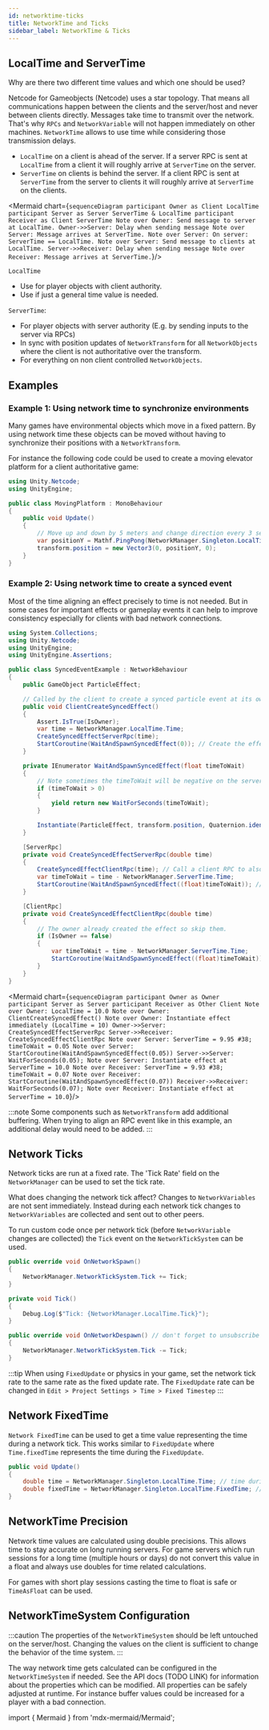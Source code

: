 ```yaml
---
id: networktime-ticks
title: NetworkTime and Ticks
sidebar_label: NetworkTime & Ticks
---
```


## LocalTime and ServerTime

Why are there two different time values and which one should be used?

Netcode for Gameobjects (Netcode) uses a star topology. That means all communications happen between the clients and the server/host and never between clients directly. Messages take time to transmit over the network. That's why `RPCs` and `NetworkVariable` will not happen immediately on other machines. `NetworkTime` allows to use time while considering those transmission delays.

- `LocalTime` on a client is ahead of the server. If a server RPC is sent at `LocalTime` from a client it will roughly arrive at `ServerTime` on the server.
- `ServerTime` on clients is behind the server. If a client RPC is sent at `ServerTime` from the server to clients it will roughly arrive at `ServerTime` on the clients.
  


<Mermaid chart={`
sequenceDiagram
    participant Owner as Client LocalTime
    participant Server as Server ServerTime & LocalTime
    participant Receiver as Client ServerTime
    Note over Owner: Send message to server at LocalTime.
    Owner->>Server: Delay when sending message
    Note over Server: Message arrives at ServerTime.
    Note over Server: On server: ServerTime == LocalTime.
    Note over Server: Send message to clients at LocalTime.
    Server->>Receiver: Delay when sending message
    Note over Receiver: Message arrives at ServerTime.
`}/>




`LocalTime`
- Use for player objects with client authority.
- Use if just a general time value is needed.

`ServerTime`:
- For player objects with server authority (E.g. by sending inputs to the server via RPCs)
- In sync with position updates of `NetworkTransform` for all `NetworkObjects` where the client is not authoritative over the transform.
- For everything on non client controlled `NetworkObjects`.

## Examples

### Example 1: Using network time to synchronize environments

Many games have environmental objects which move in a fixed pattern. By using network time these objects can be moved without having to synchronize their positions with a `NetworkTransform`.

For instance the following code could be used to create a moving elevator platform for a client authoritative game:

```csharp
using Unity.Netcode;
using UnityEngine;

public class MovingPlatform : MonoBehaviour
{
    public void Update()
    {
        // Move up and down by 5 meters and change direction every 3 seconds.
        var positionY = Mathf.PingPong(NetworkManager.Singleton.LocalTime.TimeAsFloat / 3f, 1f) * 5f;
        transform.position = new Vector3(0, positionY, 0);
    }
}
```

### Example 2: Using network time to create a synced event

Most of the time aligning an effect precisely to time is not needed. But in some cases for important effects or gameplay events it can help to improve consistency especially for clients with bad network connections.

```csharp
using System.Collections;
using Unity.Netcode;
using UnityEngine;
using UnityEngine.Assertions;

public class SyncedEventExample : NetworkBehaviour
{
    public GameObject ParticleEffect;

    // Called by the client to create a synced particle event at its own position.
    public void ClientCreateSyncedEffect()
    {
        Assert.IsTrue(IsOwner);
        var time = NetworkManager.LocalTime.Time;
        CreateSyncedEffectServerRpc(time);
        StartCoroutine(WaitAndSpawnSyncedEffect(0)); // Create the effect immediately locally.
    }

    private IEnumerator WaitAndSpawnSyncedEffect(float timeToWait)
    {
        // Note sometimes the timeToWait will be negative on the server or the receiving clients if a message got delayed by the network for a long time. This usually happens only in rare cases. Custom logic could be implemented to deal with that scenario.
        if (timeToWait > 0)
        {
            yield return new WaitForSeconds(timeToWait);
        }

        Instantiate(ParticleEffect, transform.position, Quaternion.identity);
    }

    [ServerRpc]
    private void CreateSyncedEffectServerRpc(double time)
    {
        CreateSyncedEffectClientRpc(time); // Call a client RPC to also create the effect on each client.
        var timeToWait = time - NetworkManager.ServerTime.Time;
        StartCoroutine(WaitAndSpawnSyncedEffect((float)timeToWait)); // Create the effect on the server but wait for the right time.
    }

    [ClientRpc]
    private void CreateSyncedEffectClientRpc(double time)
    {
        // The owner already created the effect so skip them.
        if (IsOwner == false)
        {
            var timeToWait = time - NetworkManager.ServerTime.Time;
            StartCoroutine(WaitAndSpawnSyncedEffect((float)timeToWait)); // Create the effect on the client but wait for the right time.
        }
    }
}
```

<Mermaid chart={`
sequenceDiagram
    participant Owner as Owner
    participant Server as Server
    participant Receiver as Other Client
    Note over Owner: LocalTime = 10.0
    Note over Owner: ClientCreateSyncedEffect()
    Note over Owner: Instantiate effect immediately (LocalTime = 10)
    Owner->>Server: CreateSyncedEffectServerRpc
    Server->>Receiver: CreateSyncedEffectClientRpc
    Note over Server: ServerTime = 9.95 #38; timeToWait = 0.05
    Note over Server: StartCoroutine(WaitAndSpawnSyncedEffect(0.05))
    Server->>Server: WaitForSeconds(0.05);
    Note over Server: Instantiate effect at ServerTime = 10.0
    Note over Receiver: ServerTime = 9.93 #38; timeToWait = 0.07
    Note over Receiver: StartCoroutine(WaitAndSpawnSyncedEffect(0.07))
    Receiver->>Receiver: WaitForSeconds(0.07);
    Note over Receiver: Instantiate effect at ServerTime = 10.0
`}/>



:::note
Some components such as `NetworkTransform` add additional buffering. When trying to align an RPC event like in this example, an additional delay would need to be added.
:::

## Network Ticks

Network ticks are run at a fixed rate. The 'Tick Rate' field on the `NetworkManager` can be used to set the tick rate.

What does changing the network tick affect? Changes to `NetworkVariables` are not sent immediately. Instead during each network tick changes to `NetworkVariables` are collected and sent out to other peers.

To run custom code once per network tick (before `NetworkVariable` changes are collected) the `Tick` event on the `NetworkTickSystem` can be used.
```cs
public override void OnNetworkSpawn()
{
    NetworkManager.NetworkTickSystem.Tick += Tick;
}

private void Tick()
{
    Debug.Log($"Tick: {NetworkManager.LocalTime.Tick}");
}

public override void OnNetworkDespawn() // don't forget to unsubscribe
{
    NetworkManager.NetworkTickSystem.Tick -= Tick;
}
```

:::tip
When using `FixedUpdate` or physics in your game, set the network tick rate to the same rate as the fixed update rate. The `FixedUpdate` rate can be changed in `Edit > Project Settings > Time > Fixed Timestep`
:::

## Network FixedTime

`Network FixedTime` can be used to get a time value representing the time during a network tick. This works similar to `FixedUpdate` where `Time.fixedTime` represents the time during the `FixedUpdate`.

```cs
public void Update()
{
    double time = NetworkManager.Singleton.LocalTime.Time; // time during this Update
    double fixedTime = NetworkManager.Singleton.LocalTime.FixedTime; // time during the previous network tick
}
```

## NetworkTime Precision

Network time values are calculated using double precisions. This allows time to stay accurate on long running servers. For game servers which run sessions for a long time (multiple hours or days) do not convert this value in a float and always use doubles for time related calculations.

For games with short play sessions casting the time to float is safe or `TimeAsFloat` can be used.

## NetworkTimeSystem Configuration

:::caution
The properties of the `NetworkTimeSystem` should be left untouched on the server/host. Changing the values on the client is sufficient to change the behavior of the time system.
:::

The way network time gets calculated can be configured in the `NetworkTimeSystem` if needed. See the API docs (TODO LINK) for information about the properties which can be modified. All properties can be safely adjusted at runtime. For instance buffer values could be increased for a player with a bad connection.

<!-- On page code -->
import { Mermaid } from 'mdx-mermaid/Mermaid';
